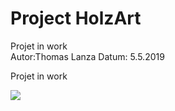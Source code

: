# Project HolzArt

Projet in work  
Autor:Thomas Lanza
Datum: 5.5.2019

Projet in work

![](img/Projekt_Holzart.png)